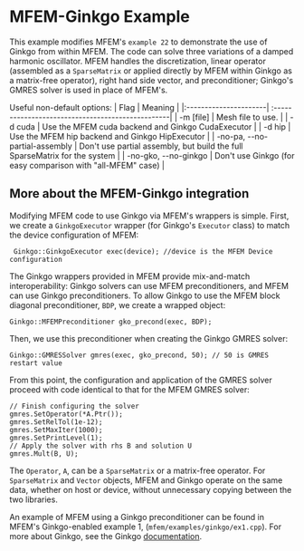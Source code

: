 # MFEM-Ginkgo Example

This example modifies MFEM's `example 22` to demonstrate the use of Ginkgo from
within MFEM.  The code can solve three variations of a damped harmonic oscillator.
MFEM handles the discretization, linear operator (assembled as a `SparseMatrix` or 
applied directly by MFEM within Ginkgo as a matrix-free operator), right hand side 
vector, and preconditioner; Ginkgo's GMRES solver is used in place of MFEM's.



Useful non-default options:
|   Flag                | Meaning                                           |
|:----------------------| :-------------------------------------------------|
|  -m [file]            | Mesh file to use.                                 |
| -d cuda               | Use the MFEM cuda backend and Ginkgo CudaExecutor |
| -d hip                | Use the MFEM hip backend and Ginkgo HipExecutor   |
| -no-pa,  --no-partial-assembly | Don't use partial assembly, but build the full SparseMatrix for the system  |
| -no-gko, --no-ginkgo  | Don't use Ginkgo (for easy comparison with "all-MFEM" case) |

## More about the MFEM-Ginkgo integration

Modifying MFEM code to use Ginkgo via MFEM's wrappers is simple.  First, we create a 
`GinkgoExecutor` wrapper (for Ginkgo's `Executor` class) to match the device configuration of MFEM:

```
 Ginkgo::GinkgoExecutor exec(device); //device is the MFEM Device configuration
```

The Ginkgo wrappers provided in MFEM provide mix-and-match interoperability: 
Ginkgo solvers can use MFEM preconditioners, and MFEM can use Ginkgo preconditioners.
To allow Ginkgo to use the MFEM block diagonal preconditioner, `BDP`, we create
a wrapped object:

```
Ginkgo::MFEMPreconditioner gko_precond(exec, BDP);
```

Then, we use this preconditioner when creating the Ginkgo GMRES solver:

```
Ginkgo::GMRESSolver gmres(exec, gko_precond, 50); // 50 is GMRES restart value
```

From this point, the configuration and application of the GMRES solver proceed with
code identical to that for the MFEM GMRES solver:

```
// Finish configuring the solver
gmres.SetOperator(*A.Ptr());
gmres.SetRelTol(1e-12);
gmres.SetMaxIter(1000);
gmres.SetPrintLevel(1);
// Apply the solver with rhs B and solution U
gmres.Mult(B, U);
```

The `Operator`, `A`, can be a `SparseMatrix` or a matrix-free operator. For `SparseMatrix`
and `Vector` objects, MFEM and Ginkgo operate on the same data, whether on host or device,
without unnecessary copying between the two libraries. 

An example of MFEM using a Ginkgo preconditioner can be found in MFEM's Ginkgo-enabled example 1,
(`mfem/examples/ginkgo/ex1.cpp`).
For more about Ginkgo, see the Ginkgo [documentation](https://ginkgo-project.github.io/ginkgo/doc/develop/). 

